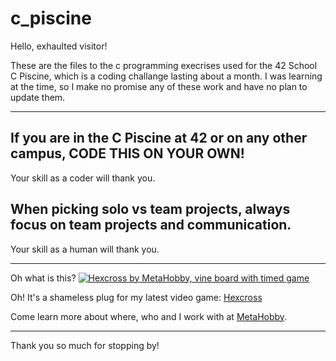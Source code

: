 # c_piscine

Hello, exhaulted visitor!

These are the files to the c programming execrises used for the 42 School C Piscine, which is a coding challange lasting about a month.
I was learning at the time, so I make no promise any of these work and have no plan to update them.

---

## If you are in the C Piscine at 42 or on any other campus, CODE THIS ON YOUR OWN!
Your skill as a coder will thank you.

## When picking solo vs team projects, always focus on team projects and communication.
Your skill as a human will thank you.

---

Oh what is this?
[![Hexcross by MetaHobby, vine board with timed game](https://metahobby.com/wp-content/uploads/2019/04/Simulator-Screen-Shot-iPhone-8-Plus-2019-04-13-at-02.54.57.png)](https://hexcross.com)

Oh! It's a shameless plug for my latest video game: [Hexcross](https://hexcross.com)

Come learn more about where, who and I work with at [MetaHobby](https://metahobby.com).

---

Thank you so much for stopping by!
